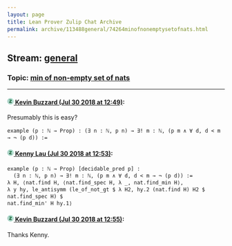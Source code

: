 ```yaml
---
layout: page
title: Lean Prover Zulip Chat Archive 
permalink: archive/113488general/74264minofnonemptysetofnats.html
---
```


## Stream: [general](index.html)
### Topic: [min of non-empty set of nats](74264minofnonemptysetofnats.html)

---

#### [![Click to go to Zulip](../../assets/img/zulip2.png) Kevin Buzzard (Jul 30 2018 at 12:49)](https://leanprover.zulipchat.com/#narrow/stream/113488-general/topic/min%20of%20non-empty%20set%20of%20nats/near/130570396):
Presumably this is easy?

```lean
example (p : ℕ → Prop) : (∃ n : ℕ, p n) → ∃! m : ℕ, (p m ∧ ∀ d, d < m → ¬ (p d)) :=
```

#### [![Click to go to Zulip](../../assets/img/zulip2.png) Kenny Lau (Jul 30 2018 at 12:53)](https://leanprover.zulipchat.com/#narrow/stream/113488-general/topic/min%20of%20non-empty%20set%20of%20nats/near/130570547):
```lean
example (p : ℕ → Prop) [decidable_pred p] :
  (∃ n : ℕ, p n) → ∃! m : ℕ, (p m ∧ ∀ d, d < m → ¬ (p d)) :=
λ H, ⟨nat.find H, ⟨nat.find_spec H, λ _, nat.find_min H⟩,
λ y hy, le_antisymm (le_of_not_gt $ λ H2, hy.2 (nat.find H) H2 $ nat.find_spec H) $
nat.find_min' H hy.1⟩
```

#### [![Click to go to Zulip](../../assets/img/zulip2.png) Kevin Buzzard (Jul 30 2018 at 12:55)](https://leanprover.zulipchat.com/#narrow/stream/113488-general/topic/min%20of%20non-empty%20set%20of%20nats/near/130570608):
Thanks Kenny.

